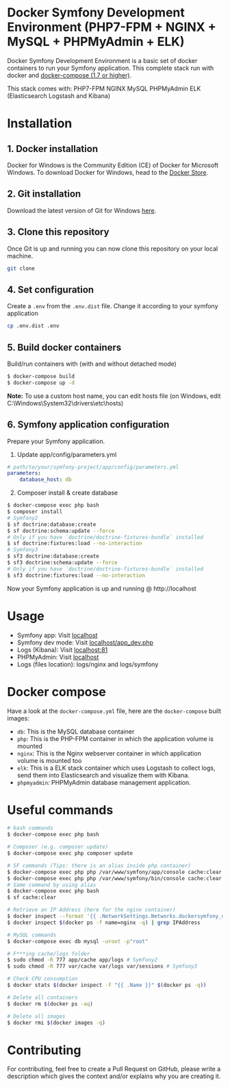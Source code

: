 # Docker Symfony Development Environment (PHP7-FPM + NGINX + MySQL + PHPMyAdmin + ELK)

Docker Symfony Development Environment is a basic set of docker containers to run your Symfony application. This complete stack run with docker and [docker-compose (1.7 or higher)](https://docs.docker.com/compose/).

This stack comes with:
PHP7-FPM
NGINX
MySQL
PHPMyAdmin
ELK (Elasticsearch Logstash and Kibana) 

# Installation

## 1. Docker installation

Docker for Windows is the Community Edition (CE) of Docker for Microsoft Windows. To download Docker for Windows, head to the [Docker Store](https://store.docker.com/editions/community/docker-ce-desktop-windows).

## 2. Git installation

Download the latest version of Git for Windows [here](https://git-scm.com/download/win).

## 3. Clone this repository

Once Git is up and running you can now clone this repository on your local machine.

```bash
git clone 
```

## 4. Set configuration

Create a `.env` from the `.env.dist` file. Change it according to your symfony application

```bash
cp .env.dist .env
```

## 5. Build docker containers

Build/run containers with (with and without detached mode)

```bash
$ docker-compose build
$ docker-compose up -d
```

**Note:** To use a custom host name, you can edit hosts file (on Windows, edit C:\Windows\System32\drivers\etc\hosts)

## 6. Symfony application configuration

Prepare your Symfony application.

1. Update app/config/parameters.yml

```yml
# path/to/your/symfony-project/app/config/parameters.yml
parameters:
    database_host: db
```

2. Composer install & create database

```bash
$ docker-compose exec php bash
$ composer install
# Symfony2
$ sf doctrine:database:create
$ sf doctrine:schema:update --force
# Only if you have `doctrine/doctrine-fixtures-bundle` installed
$ sf doctrine:fixtures:load --no-interaction
# Symfony3
$ sf3 doctrine:database:create
$ sf3 doctrine:schema:update --force
# Only if you have `doctrine/doctrine-fixtures-bundle` installed
$ sf3 doctrine:fixtures:load --no-interaction
```

Now your Symfony application is up and running @ http://localhost

# Usage

* Symfony app: Visit [localhost](http://localhost)  
* Symfony dev mode: Visit [localhost/app_dev.php](http://localhost/app_dev.php)  
* Logs (Kibana): Visit [localhost:81](http://localhost:81)  
* PHPMyAdmin: Visit [localhost](http://localhost)  
* Logs (files location): logs/nginx and logs/symfony


# Docker compose

Have a look at the `docker-compose.yml` file, here are the `docker-compose` built images:

* `db`: This is the MySQL database container
* `php`: This is the PHP-FPM container in which the application volume is mounted
* `nginx`: This is the Nginx webserver container in which application volume is mounted too
* `elk`: This is a ELK stack container which uses Logstash to collect logs, send them into Elasticsearch and visualize them with Kibana.
* `phpmyadmin`: PHPMyAdmin database management application.

# Useful commands

```bash
# bash commands
$ docker-compose exec php bash

# Composer (e.g. composer update)
$ docker-compose exec php composer update

# SF commands (Tips: there is an alias inside php container)
$ docker-compose exec php php /var/www/symfony/app/console cache:clear # Symfony2
$ docker-compose exec php php /var/www/symfony/bin/console cache:clear # Symfony3
# Same command by using alias
$ docker-compose exec php bash
$ sf cache:clear

# Retrieve an IP Address (here for the nginx container)
$ docker inspect --format '{{ .NetworkSettings.Networks.dockersymfony_default.IPAddress }}' $(docker ps -f name=nginx -q)
$ docker inspect $(docker ps -f name=nginx -q) | grep IPAddress

# MySQL commands
$ docker-compose exec db mysql -uroot -p"root"

# F***ing cache/logs folder
$ sudo chmod -R 777 app/cache app/logs # Symfony2
$ sudo chmod -R 777 var/cache var/logs var/sessions # Symfony3

# Check CPU consumption
$ docker stats $(docker inspect -f "{{ .Name }}" $(docker ps -q))

# Delete all containers
$ docker rm $(docker ps -aq)

# Delete all images
$ docker rmi $(docker images -q)
```

# Contributing
For contributing, feel free to create a Pull Request on GitHub, please write a description which gives the context and/or explains why you are creating it.
